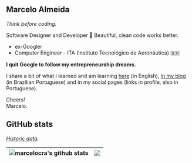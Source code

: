 ## Marcelo Almeida

_Think before coding._

Software Designer and Developer 💎 Beautiful, clean code works better.

-   ex-Googler
-   Computer Engineer - ITA (Instituto Tecnológico de Aeronáutica) 🇧🇷

**I quit Google to follow my entrepreneurship dreams.**

I share a bit of what I learned and am learning
[here](https://github.com/marcelocra/marcelocra/blob/master/details.md#table-of-contents-)
(in English), [in my blog](https://marcelocra.dev/blog) (in Brazilian Portuguese)
and in my social pages (links in profile, also in Portuguese).

Cheers!\
Marcelo.

## GitHub stats

_[Historic data](https://github.com/marcelocra/marcelocra/blob/master/details.md#github-stats-history-)._

<!-- ![Most used languages](https://github-readme-stats.vercel.app/api/top-langs/?username=marcelocra&text_color=000&title_color=000&bg_color=45,e96443,904e95&hide_border=true&layout=compact&hide=Python,Java,html,CSS,C,Shell,PowerShell,Vim%20Script,Dockerfile&langs_count=10) -->

<!-- ![Most used languages](https://github-readme-stats.vercel.app/api/top-langs/?username=marcelocra&theme=dark&hide_border=true&layout=compact&hide=Python,Java,html,CSS,C,Shell,PowerShell,Vim%20Script,Dockerfile&langs_count=10) -->

| <img align="center" src="https://github-readme-stats.vercel.app/api?username=marcelocra&show_icons=true&include_all_commits=true&theme=buefy&hide_border=true" alt="marcelocra's github stats" /> | <img align="center" src="https://github-readme-stats.vercel.app/api/top-langs/?username=marcelocra&layout=compact&theme=buefy&hide_border=true&hide=Python,Java,html,CSS,C,Shell,PowerShell,Vim%20Script,Dockerfile,SCSS&langs_count=20" /> |
| ------------------------------------------------------------------------------------------------------------------------------------------------------------------------------------------------- | ------------------------------------------------------------------------------------------------------------------------------------------------------------------------------------------------------------------------------------------- |
